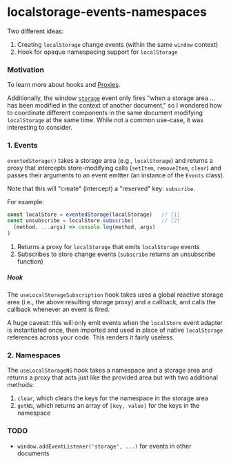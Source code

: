 # localstorage-events-namespaces

Two different ideas:

1. Creating `localStorage` change events (within the same `window` context)
2. Hook for opaque namespacing support for `localStorage`

### Motivation

To learn more about hooks and [Proxies](https://developer.mozilla.org/en-US/docs/Web/JavaScript/Reference/Global_Objects/Proxy).

Additionally, the window [`storage`](https://developer.mozilla.org/en-US/docs/Web/API/Window/storage_event) event only fires "when a storage area ... has been modified in the context of another document," so I wondered how to coordinate different components in the same document modifying `localStorage` at the same time. While not a common use-case, it was interesting to consider.

### 1. Events

`eventedStorage()` takes a storage area (e.g., `localStorage`) and returns a proxy that intercepts store-modifying calls (`setItem`, `removeItem`, `clear`) and passes their arguments to an event emitter (an instance of the `Events` class).

Note that this will "create" (intercept) a "reserved" key: `subscribe`.

For example:

```js
const localStore = eventedStorage(localStorage)   // [1]
const unsubscribe = localStore.subscribe(         // [2]
  (method, ...args) => console.log(method, args)
)


```
1. Returns a proxy for `localStorage` that emits `localStorage` events
2. Subscribes to store change events (`subscribe` returns an unsubscribe function)

##### Hook

The `useLocalStorageSubscription` hook takes uses a global reactive storage area (i.e., the above resulting storage proxy) and a callback, and calls the callback whenever an event is fired.

A huge caveat: this will only emit events when the `localStore` event adapter is instantiated once, then imported and used in place of native `localStorage` references across your code. This renders it fairly useless.

### 2. Namespaces

The `useLocalStorageNS` hook takes a namespace and a storage area and returns a proxy that acts just like the provided area but with two additional methods:

1. `clear`, which clears the keys for the namespace in the storage area
2. `getNS`, which returns an array of `[key, value]` for the keys in the namespace

### TODO

- `window.addEventListener('storage', ...)` for events in other documents
